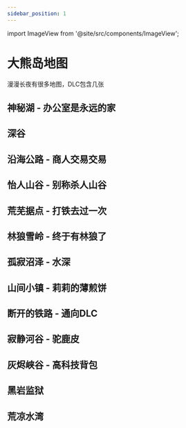 ```yaml
---
sidebar_position: 1
---
```


import ImageView from '@site/src/components/ImageView';

# 大熊岛地图

漫漫长夜有很多地图，DLC包含几张

## 神秘湖 - 办公室是永远的家
<ImageView src="/TheLongDarkWiki/map/img/神秘湖.jpg" alt="办公室是永远的家" />
<ImageView src="/TheLongDarkWiki/map/img/神秘湖-us.png" alt="办公室是永远的家" />

## 深谷
<ImageView src="/TheLongDarkWiki/map/img/深谷-us.png" alt="深谷" />

## 沿海公路 - 商人交易交易
<ImageView src="/TheLongDarkWiki/map/img/沿海公路.jpg" alt="商人交易交易" />
<ImageView src="/TheLongDarkWiki/map/img/沿海公路-us.png" alt="商人交易交易" />

## 怡人山谷 - 别称杀人山谷
<ImageView src="/TheLongDarkWiki/map/img/怡人山谷.jpg" alt="别称杀人山谷" />
<ImageView src="/TheLongDarkWiki/map/img/怡人山谷-us.png" alt="别称杀人山谷" />

## 荒芜据点 - 打铁去过一次
<ImageView src="/TheLongDarkWiki/map/img/荒芜据点.jpg" alt="打铁去过一次" />
<ImageView src="/TheLongDarkWiki/map/img/荒芜据点-us.png" alt="打铁去过一次" />

## 林狼雪岭 - 终于有林狼了
<ImageView src="/TheLongDarkWiki/map/img/林狼雪岭.jpg" alt="终于有林狼了" />
<ImageView src="/TheLongDarkWiki/map/img/林狼雪岭-us.png" alt="终于有林狼了" />

## 孤寂沼泽 - 水深
<ImageView src="/TheLongDarkWiki/map/img/孤寂沼泽.jpg" alt="水深" />
<ImageView src="/TheLongDarkWiki/map/img/孤寂沼泽-us.png" alt="水深" />

## 山间小镇 - 莉莉的薄煎饼
<ImageView src="/TheLongDarkWiki/map/img/山间小镇.jpg" alt="莉莉的薄煎饼" />
<ImageView src="/TheLongDarkWiki/map/img/山间小镇-us.png" alt="莉莉的薄煎饼" />

## 断开的铁路 - 通向DLC
<ImageView src="/TheLongDarkWiki/map/img/断开的铁路.jpg" alt="通向DLC" />
<ImageView src="/TheLongDarkWiki/map/img/断开的铁路-us.png" alt="通向DLC" />

## 寂静河谷 - 驼鹿皮
<ImageView src="/TheLongDarkWiki/map/img/寂静河谷.jpg" alt="驼鹿皮" />
<ImageView src="/TheLongDarkWiki/map/img/寂静河谷-us.png" alt="驼鹿皮" />

## 灰烬峡谷 - 高科技背包
<ImageView src="/TheLongDarkWiki/map/img/灰烬峡谷.jpg" alt="高科技背包" />
<ImageView src="/TheLongDarkWiki/map/img/灰烬峡谷-us.png" alt="高科技背包" />


## 黑岩监狱
<!-- ![没去过](./img/黑岩监狱.png) -->
<ImageView src="/TheLongDarkWiki/map/img/黑岩监狱-us.png" alt="没去过" />

## 荒凉水湾
<ImageView src="/TheLongDarkWiki/map/img/荒凉水湾.jpg" alt="没去过" />
<ImageView src="/TheLongDarkWiki/map/img/荒凉水湾-us.png" alt="没去过" />
